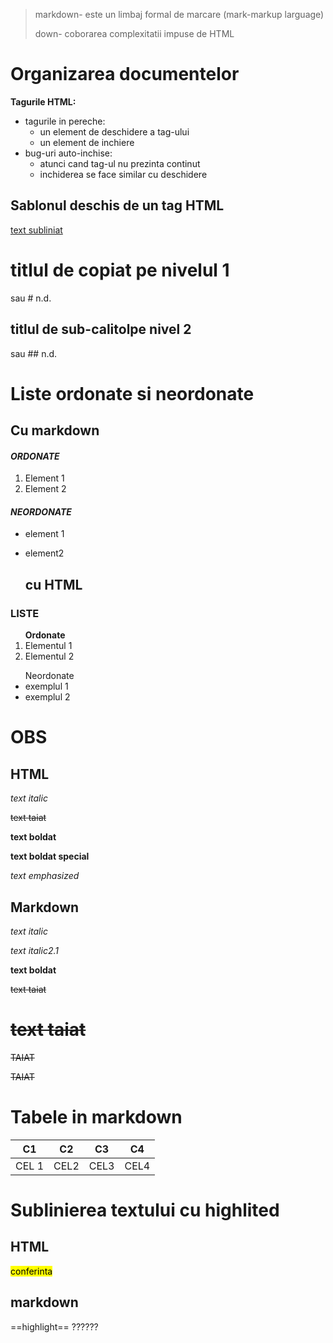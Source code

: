 > markdown- este un limbaj formal de marcare (mark-markup larguage)
> 
> down- coborarea complexitatii impuse de HTML 

# Organizarea documentelor 

**Tagurile HTML:**

- tagurile in pereche:
  -  un element de deschidere a tag-ului
  - un element de inchiere
- bug-uri auto-inchise:
  - atunci cand tag-ul nu prezinta continut
  - inchiderea se face similar cu deschidere

## Sablonul deschis de un tag HTML

<u>text subliniat</u>

<h1>titlul de copiat pe nivelul 1</h1>
sau # n.d.

<h2>titlul de sub-calitolpe nivel 2</h2>
sau ## n.d.

# Liste ordonate si neordonate

## **Cu markdown**

#### ***ORDONATE***
1. Element 1
1. Element 2

#### ***NEORDONATE***
* element 1
* element2

  ## **cu HTML**
### LISTE 
<ol><b>Ordonate</b>
<li>Elementul 1</li>
<li>Elementul 2</li></ol>

<ul>Neordonate
<li>exemplul 1</li>
<li>exemplul 2</li></ul>

# OBS

## HTML

<i>text italic</i>

<del>text taiat</del>

<b>text boldat</b>

<strong>text boldat special</strong>

<em>text emphasized</em>

## Markdown 

*text italic*

_text italic2.1_

**text boldat**

~~text taiat~~


# ~~text taiat~~

<del>TAIAT</del>

<s>TAIAT</s>


# Tabele in markdown

C1 |C2 |C3 |C4
-|-|-|-
CEL 1|CEL2| CEL3|CEL4

# Sublinierea textului cu highlited

## HTML

<mark>conferinta</mark>

## markdown 

==highlight==    ??????








































